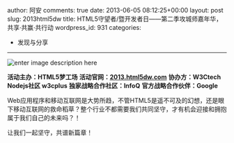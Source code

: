 author: 阿安
comments: true
date: 2013-06-05 08:12:25+00:00
layout: post
slug: 2013html5dw
title: HTML5守望者/暨开发者日——第二季攻城师嘉年华，共享·共赢·共行动
wordpress_id: 931
categories:
- 发现与分享
---

![enter image description here](http://2013.html5dw.com/assets/images/conference.jpg)





**活动主办：HTML5梦工场** 
**活动官网：[2013.html5dw.com](http://2013.html5dw.com)** 
**协办方：W3Ctech Nodejs社区 w3cplus** 
**独家战略合作社区：InfoQ** 
**官方战略合作伙伴：Google**





Web应用程序和移动互联网是大势所趋，不管HTML5是遥不可及的幻想，还是眼下移动互联网的救命稻草？整个行业不都需要我们共同坚守，才有机会迎接和拥抱属于我们自己的未来吗？！





让我们一起坚守，共谱新篇章！



